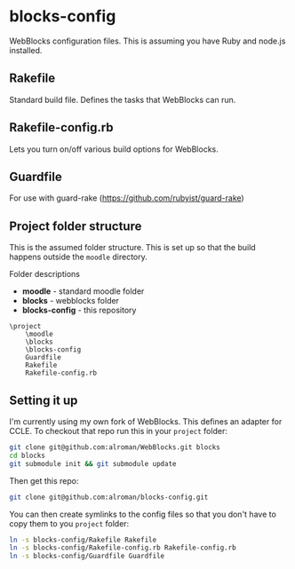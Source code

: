 blocks-config
=============

WebBlocks configuration files.  This is assuming you have Ruby and node.js installed.

## Rakefile
Standard build file.  Defines the tasks that WebBlocks can run.

## Rakefile-config.rb
Lets you turn on/off various build options for WebBlocks.

## Guardfile
For use with guard-rake (https://github.com/rubyist/guard-rake)

## Project folder structure
This is the assumed folder structure.  This is set up so that the build happens outside the `moodle` directory.  

Folder descriptions
* **moodle** - standard moodle folder
* **blocks** - webblocks folder
* **blocks-config** - this repository

```
\project
    \moodle
    \blocks
    \blocks-config
    Guardfile
    Rakefile
    Rakefile-config.rb
```

## Setting it up

I'm currently using my own fork of WebBlocks.  This defines an adapter for CCLE.  To checkout that repo run this in your `project` folder:

```bash
git clone git@github.com:alroman/WebBlocks.git blocks
cd blocks
git submodule init && git submodule update
```

Then get this repo:

```bash
git clone git@github.com:alroman/blocks-config.git
```

You can then create symlinks to the config files so that you don't have to copy them to you `project` folder:

```bash
ln -s blocks-config/Rakefile Rakefile
ln -s blocks-config/Rakefile-config.rb Rakefile-config.rb
ln -s blocks-config/Guardfile Guardfile
```
